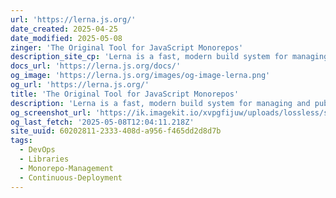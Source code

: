 ```yaml
---
url: 'https://lerna.js.org/'
date_created: 2025-04-25
date_modified: 2025-05-08
zinger: 'The Original Tool for JavaScript Monorepos'
description_site_cp: 'Lerna is a fast, modern build system for managing and publishing multiple JavaScript/TypeScript packages from the same repository.'
docs_url: 'https://lerna.js.org/docs/'
og_image: 'https://lerna.js.org/images/og-image-lerna.png'
og_url: 'https://lerna.js.org/'
title: 'The Original Tool for JavaScript Monorepos'
description: 'Lerna is a fast, modern build system for managing and publishing multiple JavaScript/TypeScript packages from the same repository.'
og_screenshot_url: 'https://ik.imagekit.io/xvpgfijuw/uploads/lossless/screenshots/20250605_Lerna_og_screenshot.jpeg'
og_last_fetch: '2025-05-08T12:04:11.218Z'
site_uuid: 60202811-2333-408d-a956-f465dd2d8d7b
tags:
  - DevOps
  - Libraries
  - Monorepo-Management
  - Continuous-Deployment
---
```


